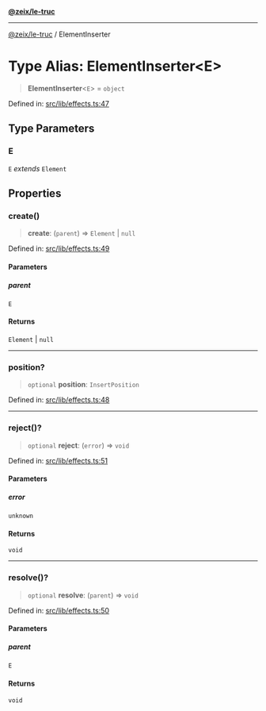 [**@zeix/le-truc**](../README.md)

***

[@zeix/le-truc](../globals.md) / ElementInserter

# Type Alias: ElementInserter\<E\>

> **ElementInserter**\<`E`\> = `object`

Defined in: [src/lib/effects.ts:47](https://github.com/zeixcom/ui-element/blob/e2d0534c92417874d64304e2f9afb7062e5cf6fa/src/lib/effects.ts#L47)

## Type Parameters

### E

`E` *extends* `Element`

## Properties

### create()

> **create**: (`parent`) => `Element` \| `null`

Defined in: [src/lib/effects.ts:49](https://github.com/zeixcom/ui-element/blob/e2d0534c92417874d64304e2f9afb7062e5cf6fa/src/lib/effects.ts#L49)

#### Parameters

##### parent

`E`

#### Returns

`Element` \| `null`

***

### position?

> `optional` **position**: `InsertPosition`

Defined in: [src/lib/effects.ts:48](https://github.com/zeixcom/ui-element/blob/e2d0534c92417874d64304e2f9afb7062e5cf6fa/src/lib/effects.ts#L48)

***

### reject()?

> `optional` **reject**: (`error`) => `void`

Defined in: [src/lib/effects.ts:51](https://github.com/zeixcom/ui-element/blob/e2d0534c92417874d64304e2f9afb7062e5cf6fa/src/lib/effects.ts#L51)

#### Parameters

##### error

`unknown`

#### Returns

`void`

***

### resolve()?

> `optional` **resolve**: (`parent`) => `void`

Defined in: [src/lib/effects.ts:50](https://github.com/zeixcom/ui-element/blob/e2d0534c92417874d64304e2f9afb7062e5cf6fa/src/lib/effects.ts#L50)

#### Parameters

##### parent

`E`

#### Returns

`void`
